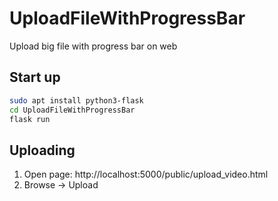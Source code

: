 # UploadFileWithProgressBar
Upload big file with progress bar on web

## Start up
```bash
sudo apt install python3-flask
cd UploadFileWithProgressBar
flask run
```

## Uploading
  1. Open page: http://localhost:5000/public/upload_video.html
  2. Browse -> Upload
